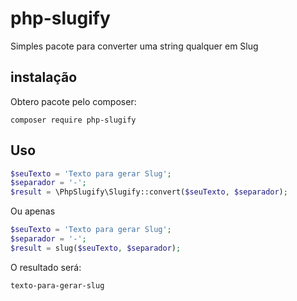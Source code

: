 # php-slugify
Simples pacote para converter uma string qualquer em Slug

## instalação
Obtero pacote pelo composer:

```shell
composer require php-slugify
```

## Uso
```php
$seuTexto = 'Texto para gerar Slug';
$separador = '-';
$result = \PhpSlugify\Slugify::convert($seuTexto, $separador);
```

Ou apenas

```php
$seuTexto = 'Texto para gerar Slug';
$separador = '-';
$result = slug($seuTexto, $separador);
```

O resultado será:
```
texto-para-gerar-slug
```
